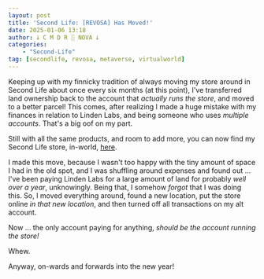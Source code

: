 ```yaml
---
layout: post
title: 'Second Life: [REVOSA] Has Moved!'
date: 2025-01-06 13:18
author: 𐕣 C M D R ░ NOVA 𐕣
categories:
    - "Second-Life"
tag: [secondlife, revosa, metaverse, virtualworld]
---
```

Keeping up with my finnicky tradition of always moving my store around in Second Life about once every six months (at this point), I've transferred land ownership back to the account that *actually runs the store*, and moved to a better parcel! This comes, after realizing I made a huge mistake with my finances in relation to Linden Labs, and being someone who uses *multiple accounts*. That's a big oof on my part.

Still with all the same products, and room to add more, you can now find my Second Life store, in-world, <a href="http://maps.secondlife.com/secondlife/Necrotee/218/233/3551" target="_blank">here</a>.

I made this move, because I wasn't too happy with the tiny amount of space I had in the old spot, and I was shuffling around expenses and found out ... I've been paying Linden Labs for a large amount of land for probably *well over a year*, unknowingly. Being that, I somehow *forgot* that I was doing this. So, I moved everything around, found a new location, put the store online *in that new location*, and then turned off all transactions on my alt account.

Now ... the only account paying for anything, *should be the account running the store!*

Whew.

Anyway, on-wards and forwards into the new year!